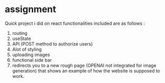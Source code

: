 # assignment
Quick project i did on react 
functionalities included are as follows : 
1. routing
2. useState
3. API (POST method to authorize users)
4. Alot of styling
5. uploading images
6. functional side bar
7. redirects you to a new rough page (OPENAI not integrated for image generation) that shows an example of how the website is supposed to work. 
